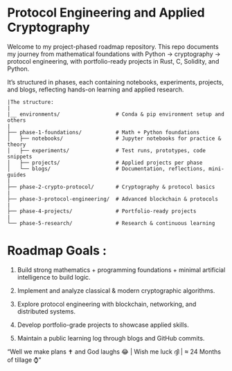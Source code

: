 # Protocol Engineering and Applied Cryptography
Welcome to my project-phased roadmap repository. This repo documents my journey from mathematical foundations with Python → cryptography → protocol engineering, with portfolio-ready projects in Rust, C, Solidity, and Python.

It’s structured in phases, each containing notebooks, experiments, projects, and blogs, reflecting hands-on learning and applied research.


```
|The structure:
|
|__ environments/                  # Conda & pip environment setup and others
|
├── phase-1-foundations/           # Math + Python foundations
│   ├── notebooks/                 # Jupyter notebooks for practice & theory
│   ├── experiments/               # Test runs, prototypes, code snippets
│   ├── projects/                  # Applied projects per phase
│   └── blogs/                     # Documentation, reflections, mini-guides
|
├── phase-2-crypto-protocol/       # Cryptography & protocol basics
|
├── phase-3-protocol-engineering/  # Advanced blockchain & protocols
|
├── phase-4-projects/              # Portfolio-ready projects
|
└── phase-5-research/              # Research & continuous learning
```

# Roadmap Goals : 

1. Build strong mathematics + programming foundations + minimal artificial intelligence to build logic.

2. Implement and analyze classical & modern cryptographic algorithms.

3. Explore protocol engineering with blockchain, networking, and distributed systems.

4. Develop portfolio-grade projects to showcase applied skills.

5. Maintain a public learning log through blogs and GitHub commits.

“Well we make plans ✝️ and God laughs 😂 | Wish me luck ദ്ദി | ≈ 24 Months of tillage ⌚”
 
